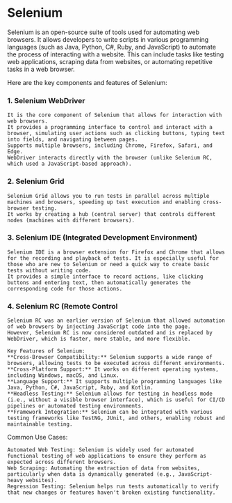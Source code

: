 # Selenium

Selenium is an open-source suite of tools used for automating web browsers. It allows developers to write scripts in various programming languages (such as Java, Python, C#, Ruby, and JavaScript) to automate the process of interacting with a website. This can include tasks like testing web applications, scraping data from websites, or automating repetitive tasks in a web browser.


Here are the key components and features of Selenium:
### **1. Selenium WebDriver**
```
It is the core component of Selenium that allows for interaction with web browsers.
It provides a programming interface to control and interact with a browser, simulating user actions such as clicking buttons, typing text into fields, and navigating between pages.
Supports multiple browsers, including Chrome, Firefox, Safari, and Edge.
WebDriver interacts directly with the browser (unlike Selenium RC, which used a JavaScript-based approach).
```

### **2. Selenium Grid**
```
Selenium Grid allows you to run tests in parallel across multiple machines and browsers, speeding up test execution and enabling cross-browser testing.
It works by creating a hub (central server) that controls different nodes (machines with different browsers).
```

### **3. Selenium IDE (Integrated Development Environment)**
```
Selenium IDE is a browser extension for Firefox and Chrome that allows for the recording and playback of tests. It is especially useful for those who are new to Selenium or need a quick way to create basic tests without writing code.
It provides a simple interface to record actions, like clicking buttons and entering text, then automatically generates the corresponding code for those actions.
```
### **4. Selenium RC (Remote Control**
```
Selenium RC was an earlier version of Selenium that allowed automation of web browsers by injecting JavaScript code into the page.
However, Selenium RC is now considered outdated and is replaced by WebDriver, which is faster, more stable, and more flexible.

Key Features of Selenium:
**Cross-Browser Compatibility:** Selenium supports a wide range of browsers, allowing tests to be executed across different environments.
**Cross-Platform Support:** It works on different operating systems, including Windows, macOS, and Linux.
**Language Support:** It supports multiple programming languages like Java, Python, C#, JavaScript, Ruby, and Kotlin.
**Headless Testing:** Selenium allows for testing in headless mode (i.e., without a visible browser interface), which is useful for CI/CD pipelines or automated testing environments.
**Framework Integration:** Selenium can be integrated with various testing frameworks like TestNG, JUnit, and others, enabling robust and maintainable testing.
```

Common Use Cases:
```
Automated Web Testing: Selenium is widely used for automated functional testing of web applications to ensure they perform as expected across different browsers.
Web Scraping: Automating the extraction of data from websites, particularly when data is dynamically generated (e.g., JavaScript-heavy websites).
Regression Testing: Selenium helps run tests automatically to verify that new changes or features haven't broken existing functionality.
```
